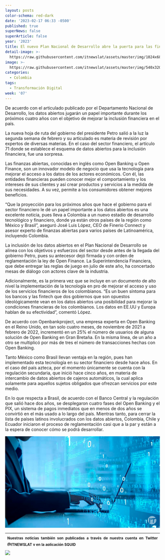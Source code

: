 ```yaml
---
layout: posts
color-schema: red-dark
date: '2023-02-17 06:33 -0500'
published: true
superNews: false
superArticle: false
year: '2023'
title: El nuevo Plan Nacional de Desarrollo abre la puerta para las finanzas abiertas
detail-image: >-
  https://raw.githubusercontent.com/itnewslat/assets/master/img/1024x680/laptop-con-nube-g.jpg
image: >-
  https://raw.githubusercontent.com/itnewslat/assets/master/img/540x320/laptop-con-nube-p.jpg
categories:
  - Colombia
tags:
  - Transformación Digital
week: '07'
---
```

De acuerdo con el articulado publicado por el Departamento Nacional de Desarrollo, los datos abiertos jugarán un papel importante durante los próximos cuatro años con el objetivo de mejorar la inclusión financiera en el país. 

La nueva hoja de ruta del gobierno del presidente Petro salió a la luz la segunda semana de febrero y su articulado es materia de revisión por expertos de diversas materias. En el caso del sector financiero, el artículo 71 donde se establece el esquema de datos abiertos para la inclusión financiera, fue una sorpresa. 

Las finanzas abiertas, conocidas en inglés como Open Banking u Open Finance, son un innovador modelo de negocio que usa la tecnología para mejorar el acceso a los datos de los actores económicos. Con él, las entidades financieras pueden conocer mejor el comportamiento y los intereses de sus clientes y así crear productos y servicios a la medida de sus necesidades. A su vez, permite a los consumidores obtener mejores beneficios.

“Que la proyección para los próximos años que hace el gobierno para el sector financiero le dé un papel importante a los datos abiertos es una excelente noticia, pues lleva a Colombia a un nuevo estadio de desarrollo tecnológico y financiero, donde ya están otros países de la región como México y Brasil”, aseguró José Luis López, CEO de Finerio Connect y asesor experto de finanzas abiertas para varios países de Latinoamérica, incluyendo Colombia. 

La inclusión de los datos abiertos en el Plan Nacional de Desarrollo se alinea con los objetivos y esfuerzos del sector desde antes de la llegada del gobierno Petro, pues su antecesor dejó firmada y con orden de reglamentación la ley de Open Finance. La Superintendencia Financiera, que debe entregar las reglas de juego en julio de este año, ha concertado mesas de diálogo con actores clave de la industria. 

Adicionalmente, es la primera vez que se incluye en un documento de alto nivel la implementación de la tecnología en pro de mejorar el acceso y uso de los servicios financieros de los colombianos. “Es un buen síntoma para los bancos y las fintech que dos gobiernos que son opuestos ideológicamente vean en los datos abiertos una posibilidad para mejorar la condiciones financieras de los colombianos. Los datos en EE.UU y Europa hablan de su efectividad”, comentó López. 

De acuerdo con Openbankproject, una empresa experta en Open Banking en el Reino Unido, en tan solo cuatro meses, de noviembre de 2021 a febrero de 2022, incrementó en un 25% el número de usuarios de alguna solución de Open Banking en Gran Bretaña. En la misma línea, de un año a otro se multiplicó por más de tres el número de transacciones hechas con Open Banking. 

Tanto México como Brasil llevan ventaja en la región, pues han implementado esta tecnología en su sector financiero desde hace años. En el caso del país azteca, por el momento únicamente se cuenta con la regulación secundaria, que inició hace cinco años, en materia de intercambio de datos abiertos de cajeros automáticos, la cual aplica solamente para aquellos sujetos obligados que ofrezcan servicios por este medio.

En lo que respecta a Brasil, de acuerdo con el Banco Central y la regulación que salió hace dos años, se desplegaron cuatro fases del Open Banking y el PIX, un sistema de pagos inmediatos que en menos de dos años se convirtió en el más usado a lo largo del país. Mientras tanto, para cerrar la lista de países latinos involucrados con los datos abiertos, Colombia, Chile y Ecuador iniciaron el proceso de reglamentación casi que a la par y están a la espera de conocer cómo se podrá desarrollar. 


![](https://raw.githubusercontent.com/itnewslat/assets/master/img/540x320/laptop-con-nube-p.jpg)


<table style="height: 42px;" width="569">
<tbody>
<tr>
<td style="text-align: justify;"><sub><strong>Nuestras noticias también son publicadas a través de nuestra cuenta en Twitter <a href="https://twitter.com/itnewslat?lang=es">@ITNEWSLAT</a> y en la aplicación <a href="https://squidapp.co/en/">SQUID</a></strong></sub></td>
</tr>
</tbody>
</table>

<img src="https://tracker.metricool.com/c3po.jpg?hash=56f88a41e39ab42c063cc51676587a04"/>

